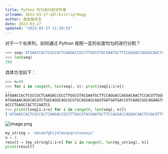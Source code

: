 ```yaml
---
title: Python 均匀地分割字符串
urlname: 2023-03-27-qdlrkzttripr9wgg
author: 章鱼猫先生
date: 2023-03-27
updated: "2023-03-27 11:29:53"
---
```


对于一个长序列，如何通过 Python 按照一定的长度均匀的进行分割？

```python
>>> seq='ATGAACCACTCGCCGCTCAAGACCGCCTTGGCGTACGAATGCTTCCAGGACCAGGACAACTCCACGTTGGCTTTGCCGTCGGACCAAAAGATGAAAACAGGCACGTCTGGCAGGCAGCGCGTGCAGGAGCAGGTGATGATGACCGTCAAGCGGCAGAAGTCCAAGTCTTCCCAGTCGTCCACCCTGAGCCACTCCAATCG'
>>> len(seq)
200
```

具体方法如下：

```python
>>> n=90
>>> for i in range(0, len(seq), n): print(seq[i:i+n])
...
ATGAACCACTCGCCGCTCAAGACCGCCTTGGCGTACGAATGCTTCCAGGACCAGGACAACTCCACGTTGGCTTTGCCGTCGGACCAAAAG
ATGAAAACAGGCACGTCTGGCAGGCAGCGCGTGCAGGAGCAGGTGATGATGACCGTCAAGCGGCAGAAGTCCAAGTCTTCCCAGTCGTCC
ACCCTGAGCCACTCCAATCG
>>> print([seq[i:i+n] for i in range(0, len(seq), n)])
['ATGAACCACTCGCCGCTCAAGACCGCCTTGGCGTACGAATGCTTCCAGGACCAGGACAACTCCACGTTGGCTTTGCCGTCGGACCAAAAG', 'ATGAAAACAGGCACGTCTGGCAGGCAGCGCGTGCAGGAGCAGGTGATGATGACCGTCAAGCGGCAGAAGTCCAAGTCTTCCCAGTCGTCC', 'ACCCTGAGCCACTCCAATCG']
```

![image.png](https://shub.weiyan.tech/yuque/elog-cookbook-img/Fly8Kei6b_-KOFSCu-hPTa6rZNhT.png)

```python
my_string = 'abcdefghijklmnopqrstuvwxyz'
n = 3
result = [my_string[i:i+n] for i in range(0, len(my_string), n)]
print(result)
```
